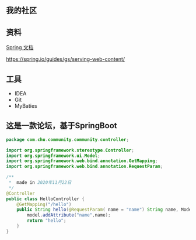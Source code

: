 ## 我的社区

## 资料
[Spring 文档](https://spring.io/guides)

https://spring.io/guides/gs/serving-web-content/

## 工具
- IDEA
- Git
- MyBaties


## 这是一款论坛，基于SpringBoot
``` java
package com.chu.community.community.controller;

import org.springframework.stereotype.Controller;
import org.springframework.ui.Model;
import org.springframework.web.bind.annotation.GetMapping;
import org.springframework.web.bind.annotation.RequestParam;

/**
 *  made in 2020年11月22日
 */
@Controller
public class HelloController {
    @GetMapping("/hello")
    public String hello(@RequestParam( name = "name") String name, Model model){
        model.addAttribute("name",name);
        return "hello";
    }
}

```